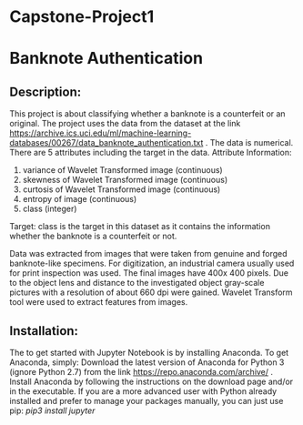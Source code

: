 # Capstone-Project1
# Banknote Authentication

## Description:
This project is about classifying whether a banknote is a counterfeit or an original.
The project uses the data from the dataset at the link https://archive.ics.uci.edu/ml/machine-learning-databases/00267/data_banknote_authentication.txt .
The data is numerical.
There are 5 attributes including the target in the data.
Attribute Information:
1. variance of Wavelet Transformed image (continuous) 
2. skewness of Wavelet Transformed image (continuous) 
3. curtosis of Wavelet Transformed image (continuous) 
4. entropy of image (continuous) 
5. class (integer) 

Target:
class is the target in this dataset as it contains the information whether the banknote is a counterfeit or not.

Data was extracted from images that were taken from genuine and forged banknote-like specimens. 
For digitization, an industrial camera usually used for print inspection was used. 
The final images have 400x 400 pixels. Due to the object lens and distance to the investigated object gray-scale pictures 
with a resolution of about 660 dpi were gained. Wavelet Transform tool were used to extract features from images.


## Installation:
The to get started with Jupyter Notebook is by installing Anaconda.
To get Anaconda, simply:
Download the latest version of Anaconda for Python 3 (ignore Python 2.7) from the link
https://repo.anaconda.com/archive/ .
Install Anaconda by following the instructions on the download page and/or in the executable.
If you are a more advanced user with Python already installed and prefer to manage your packages manually, you can just use pip: *pip3 install jupyter*


